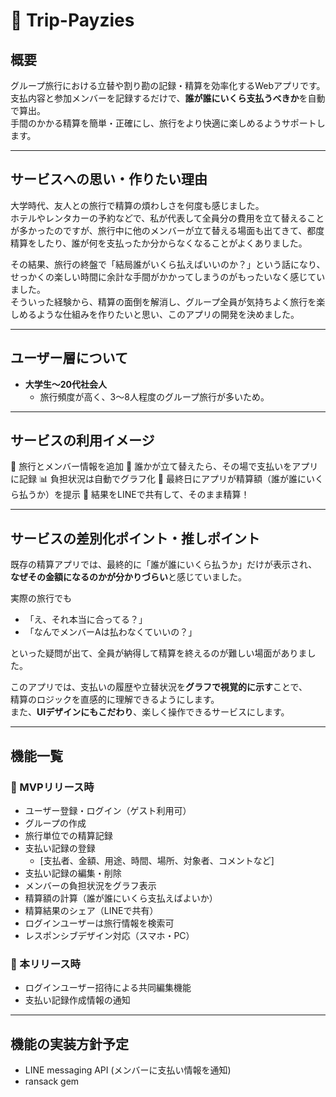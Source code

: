 # 🧳 Trip-Payzies

## 概要

グループ旅行における立替や割り勘の記録・精算を効率化するWebアプリです。  
支払内容と参加メンバーを記録するだけで、**誰が誰にいくら支払うべきか**を自動で算出。  
手間のかかる精算を簡単・正確にし、旅行をより快適に楽しめるようサポートします。

---

## サービスへの思い・作りたい理由

大学時代、友人との旅行で精算の煩わしさを何度も感じました。  
ホテルやレンタカーの予約などで、私が代表して全員分の費用を立て替えることが多かったのですが、旅行中に他のメンバーが立て替える場面も出てきて、都度精算をしたり、誰が何を支払ったか分からなくなることがよくありました。

その結果、旅行の終盤で「結局誰がいくら払えばいいのか？」という話になり、せっかくの楽しい時間に余計な手間がかかってしまうのがもったいなく感じていました。  
そういった経験から、精算の面倒を解消し、グループ全員が気持ちよく旅行を楽しめるような仕組みを作りたいと思い、このアプリの開発を決めました。

---

## ユーザー層について

- **大学生〜20代社会人**
  - 旅行頻度が高く、3〜8人程度のグループ旅行が多いため。

---

## サービスの利用イメージ

📝 旅行とメンバー情報を追加
💸 誰かが立て替えたら、その場で支払いをアプリに記録
📊 負担状況は自動でグラフ化
🧮 最終日にアプリが精算額（誰が誰にいくら払うか）を提示
🔗 結果をLINEで共有して、そのまま精算！

---

## サービスの差別化ポイント・推しポイント

既存の精算アプリでは、最終的に「誰が誰にいくら払うか」だけが表示され、  
**なぜその金額になるのかが分かりづらい**と感じていました。

実際の旅行でも

- 「え、それ本当に合ってる？」
- 「なんでメンバーAは払わなくていいの？」

といった疑問が出て、全員が納得して精算を終えるのが難しい場面がありました。

このアプリでは、支払いの履歴や立替状況を**グラフで視覚的に示す**ことで、  
精算のロジックを直感的に理解できるようにします。  
また、**UIデザインにもこだわり**、楽しく操作できるサービスにします。

---

## 機能一覧

### 🐣 MVPリリース時

- ユーザー登録・ログイン（ゲスト利用可）
- グループの作成
- 旅行単位での精算記録
- 支払い記録の登録  
  - [支払者、金額、用途、時間、場所、対象者、コメントなど]
- 支払い記録の編集・削除
- メンバーの負担状況をグラフ表示
- 精算額の計算（誰が誰にいくら支払えばよいか）
- 精算結果のシェア（LINEで共有）
- ログインユーザーは旅行情報を検索可
- レスポンシブデザイン対応（スマホ・PC）


### 🚀 本リリース時

- ログインユーザー招待による共同編集機能
- 支払い記録作成情報の通知

---

## 機能の実装方針予定

- LINE messaging API (メンバーに支払い情報を通知)
- ransack gem






